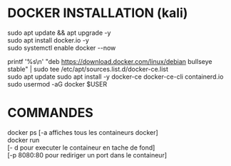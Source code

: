 
# DOCKER INSTALLATION (kali)  
  
  sudo apt update && apt upgrade -y  
  sudo apt install docker.io -y  
  sudo systemctl enable docker --now  
  
  printf '%s\n' "deb https://download.docker.com/linux/debian bullseye stable" |
  sudo tee /etc/apt/sources.list.d/docker-ce.list  
  sudo apt update
  sudo apt install -y docker-ce docker-ce-cli containerd.io  
  sudo usermod -aG docker $USER
  



# COMMANDES  

  docker ps [-a affiches tous les containeurs docker]  
  docker run  
  [- d pour executer le containeur en tache de fond]  
  [-p 8080:80 pour rediriger un port dans le containeur]
  
